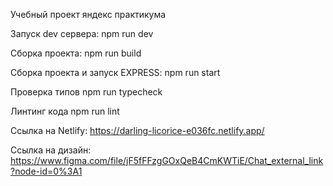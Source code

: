 Учебный проект яндекс практикума

Запуск dev сервера:
npm run dev

Сборка проекта:
npm run build

Сборка проекта и запуск EXPRESS:
npm run start

Проверка типов
npm run typecheck

Линтинг кода
npm run lint

Ссылка на Netlify:
https://darling-licorice-e036fc.netlify.app/

Ссылка на дизайн:
https://www.figma.com/file/jF5fFFzgGOxQeB4CmKWTiE/Chat_external_link?node-id=0%3A1

